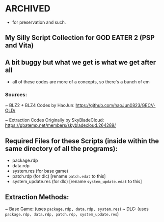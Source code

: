 # ARCHIVED
 - for preservation and such.

## My Silly Script Collection for GOD EATER 2 (PSP and Vita)
## A bit buggy but what we get is what we get after all
- all of these codes are more of a concepts, so there's a bunch of em


### Sources:

~ BLZ2 + BLZ4 Codes by HaoJun: https://github.com/haoJun0823/GECV-OLD/

~ Extraction Codes Originally by SkyBladeCloud: https://gbatemp.net/members/skybladecloud.264289/

## Required Files for these Scripts (inside within the same directory of all the programs):
- package.rdp
- data.rdp
- system.res (for base game)
- patch.rdp (for dlc) [rename `patch.edat` to this]
- system_update.res (for dlc) [rename `system_update.edat` to this]

## Extraction Methods:
~ Base Game: (uses `package.rdp, data.rdp, system.res`)
~ DLC: (uses `package.rdp, data.rdp, patch.rdp, system_update.res`)

